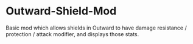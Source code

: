 # Outward-Shield-Mod

Basic mod which allows shields in Outward to have damage resistance / protection / attack modifier, and displays those stats. 
